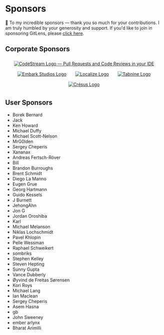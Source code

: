 # Sponsors

&#x1f496; To my incredible sponsors &mdash; thank you so much for your contributions. I am truly humbled by your generosity and support. If you'd like to join in sponsoring GitLens, please [click here](https://gitlens.amod.io/#sponsor).

## Corporate Sponsors

<p align="center" style="display:flex;flex-wrap:wrap;justify-content:center">
  <a title="Try CodeStream &mdash; Pull Requests and Code Reviews in your IDE" href="https://sponsorlink.codestream.com/?utm_source=vscmarket&utm_medium=banner&utm_campaign=gitlens"><img style="margin:8px 1em;" src="https://alt-images.codestream.com/codestream_logo_gitlens_vscmarket.png" alt="CodeStream Logo &mdash; Pull Requests and Code Reviews in your IDE"/></a>
  <a title="Visit Embark Studios" href="https://embark-studios.com"><img style="margin:8px 1em;" src="https://raw.githubusercontent.com/eamodio/vscode-gitlens/main/images/docs/sponsors/embark-studios_dark.png" alt="Embark Studios Logo"/></a>
  <a title="Visit Localize" href="https://localizejs.com"><img style="margin:8px 1em;" src="https://raw.githubusercontent.com/eamodio/vscode-gitlens/main/images/docs/sponsors/localize_dark.png" alt="Localize Logo"/></a>
  <a title="Try Tabnine Autocomplete" href="http://wd5a.2.vu/GitLens"><img style="margin:8px 1em;" src="https://raw.githubusercontent.com/eamodio/vscode-gitlens/main/images/docs/sponsors/tabnine.png" alt="Tabnine Logo"/></a>
  <a title="Visit Crésus" href="https://cresus.ch"><img style="margin:8px 1em;" src="https://raw.githubusercontent.com/eamodio/vscode-gitlens/main/images/docs/sponsors/cresus.png" alt="Crésus Logo"/></a>
</p>

## User Sponsors

- Borek Bernard
- Jack
- Ken Howard
- Michael Duffy
- Michael Scott-Nelson
- MrG0lden
- Sergey Cheperis
- Xananax
- Andreas Fertsch-Röver
- Bill
- Brandon Burroughs
- Brent Schmidt
- Diego La Manno
- Eugen Grue
- Georg Hartmann
- Guido Kessels
- J Burnett
- JehongAhn
- Jon G
- Jordan Oroshiba
- Karl
- Michael Melanson
- Niklas Lochschmidt
- Pavel Khlopin
- Pelle Wessman
- Raphael Schweikert
- sombriks
- Stephen Kelley
- Steven Hepting
- Sunny Gupta
- Vance Dubberly
- Øyvind de Freitas Sørensen
- Kori Roys
- Michael Lang
- Ian Maclean
- Sergey Cheperis
- Asem Hasna
- gb
- John Sweeney
- ember arlynx
- Bharat Arimilli
